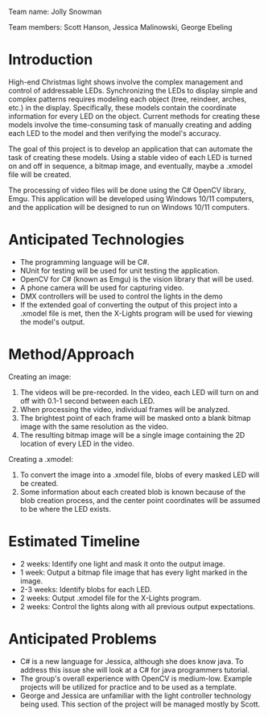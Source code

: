 Team name: Jolly Snowman

Team members: Scott Hanson, Jessica Malinowski, George Ebeling

# Introduction

<!---(In 2-4 paragraphs, describe your project concept)-->
High-end Christmas light shows involve the complex management and control of addressable LEDs. Synchronizing the LEDs to display simple and complex patterns requires modeling each object (tree, reindeer, arches, etc.) in the display. Specifically, these models contain the coordinate information for every LED on the object. Current methods for creating these models involve the time-consuming task of manually creating and adding each LED to the model and then verifying the model's accuracy.

The goal of this project is to develop an application that can automate the task of creating these models. Using a stable video of each LED is turned on and off in sequence, a bitmap image, and eventually, maybe a .xmodel file will be created.

The processing of video files will be done using the C# OpenCV library, Emgu. This application will be developed using Windows 10/11 computers, and the application will be designed to run on Windows 10/11 computers.

# Anticipated Technologies

<!---(What technologies are needed to build this project)-->
* The programming language will be C#.
* NUnit for testing will be used for unit testing the application.
* OpenCV for C# (known as Emgu) is the vision library that will be used.
* A phone camera will be used for capturing video.
* DMX controllers will be used to control the lights in the demo
* If the extended goal of converting the output of this project into a .xmodel file is met, then the X-Lights program will be used for viewing the model's output.

# Method/Approach

<!---(What is your estimated "plan of attack" for developing this project)--->
Creating an image:

1. The videos will be pre-recorded. In the video, each LED will turn on and off with 0.1-1 second between each LED.
2. When processing the video, individual frames will be analyzed.
3. The brightest point of each frame will be masked onto a blank bitmap image with the same resolution as the video.
4. The resulting bitmap image will be a single image containing the 2D location of every LED in the video.

Creating a .xmodel:

1. To convert the image into a .xmodel file, blobs of every masked LED will be created.
2. Some information about each created blob is known because of the blob creation process, and the center point coordinates will be assumed to be where the LED exists.

# Estimated Timeline

<!---(Figure out what your major milestones for this project will be, including how long you anticipate it *may* take to reach that point)--->

* 2 weeks: Identify one light and mask it onto the output image.
* 1 week: Output a bitmap file image that has every light marked in the image.
* 2-3 weeks: Identify blobs for each LED.
* 2 weeks: Output .xmodel file for the X-Lights program.
* 2 weeks: Control the lights along with all previous output expectations.

# Anticipated Problems

* C# is a new language for Jessica, although she does know java. To address this issue she will look at a C# for java programmers tutorial.
* The group's overall experience with OpenCV is medium-low. Example projects will be utilized for practice and to be used as a template.
* George and Jessica are unfamiliar with the light controller technology being used. This section of the project will be managed mostly by Scott.

